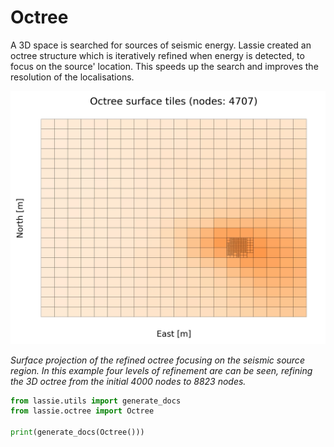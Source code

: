 # Octree

A 3D space is searched for sources of seismic energy. Lassie created an octree structure which is iteratively refined when energy is detected, to focus on the source' location. This speeds up the search and improves the resolution of the localisations.

![Octree Concept](../images/octree-concept.webp)

*Surface projection of the refined octree focusing on the seismic source region. In this example four levels of refinement are can be seen, refining the 3D octree from the initial 4000 nodes to 8823 nodes.*

```python exec='on'
from lassie.utils import generate_docs
from lassie.octree import Octree

print(generate_docs(Octree()))
```
